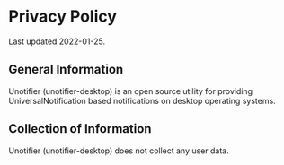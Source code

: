 # Privacy Policy
Last updated 2022-01-25.

## General Information
Unotifier (unotifier-desktop) is an open source utility for providing UniversalNotification based notifications on desktop operating systems.

## Collection of Information
Unotifier (unotifier-desktop) does not collect any user data.
